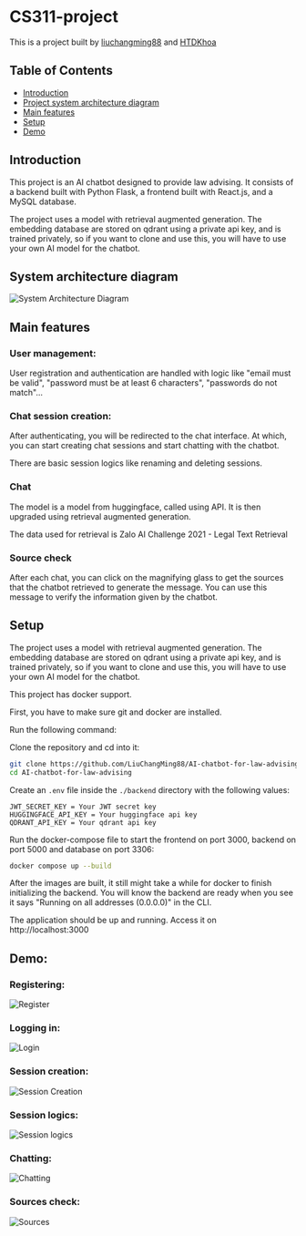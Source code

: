 # CS311-project

This is a project built by [liuchangming88](https://github.com/liuchangming88) and [HTDKhoa](https://github.com/HTDKhoa)

## Table of Contents

- [Introduction](#introduction)
- [Project system architecture diagram](#system-architecture-diagram)
- [Main features](#main-features)
- [Setup](#setup)
- [Demo](#demo)

## Introduction

This project is an AI chatbot designed to provide law advising. It consists of a backend built with Python Flask, a frontend built with React.js, and a MySQL database.

The project uses a model with retrieval augmented generation. The embedding database are stored on qdrant using a private api key, and is trained privately, so if you want to clone and use this, you will have to use your own AI model for the chatbot.

## System architecture diagram

![System Architecture Diagram](images/DFD.png)

## Main features

### User management:

User registration and authentication are handled with logic like "email must be valid", "password must be at least 6 characters", "passwords do not match"...

### Chat session creation:
After authenticating, you will be redirected to the chat interface. At which, you can start creating chat sessions and start chatting with the chatbot.

There are basic session logics like renaming and deleting sessions.

### Chat
The model is a model from huggingface, called using API. It is then upgraded using retrieval augmented generation.

The data used for retrieval is Zalo AI Challenge 2021 - Legal Text Retrieval

### Source check
After each chat, you can click on the magnifying glass to get the sources that the chatbot retrieved to generate the message. You can use this message to verify the information given by the chatbot.

## Setup

The project uses a model with retrieval augmented generation. The embedding database are stored on qdrant using a private api key, and is trained privately, so if you want to clone and use this, you will have to use your own AI model for the chatbot.

This project has docker support.

First, you have to make sure git and docker are installed.

Run the following command:

Clone the repository and cd into it:

```bash
git clone https://github.com/LiuChangMing88/AI-chatbot-for-law-advising
cd AI-chatbot-for-law-advising
```

Create an `.env` file inside the `./backend` directory with the following values:

```plaintext
JWT_SECRET_KEY = Your JWT secret key
HUGGINGFACE_API_KEY = Your huggingface api key
QDRANT_API_KEY = Your qdrant api key
```

Run the docker-compose file to start the frontend on port 3000, backend on port 5000 and database on port 3306:
```bash
docker compose up --build
```

After the images are built, it still might take a while for docker to finish initializing the backend. You will know the backend are ready when you see it says "Running on all addresses (0.0.0.0)" in the CLI.

The application should be up and running. Access it on http://localhost:3000

## Demo:

### Registering:

![Register](images/Register.png)

### Logging in:

![Login](images/Login.png)

### Session creation:

![Session Creation](images/SessionCreation.png)

### Session logics:

![Session logics](images/SessionLogics.png)

### Chatting:

![Chatting](images/Chatting.png)

### Sources check:

![Sources](images/Sources.png)